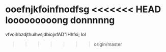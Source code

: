ooefnjkfoinfnodfsg
<<<<<<< HEAD
looooooooong donnnnng
=======
vfvoihbzdjthuihvsjdbiojvfAD"IHhfsi;
lol
>>>>>>> origin/master
